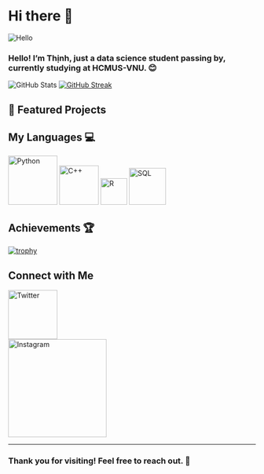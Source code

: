 # Hi there 👋

![Hello](https://media.giphy.com/media/v1.Y2lkPTc5MGI3NjExdWtzZzJuOXhpZ2tqaHNod3hmNml2OTk3Nmw1NW0zNWZ2aTE2bXE0byZlcD12MV9zdGlja2Vyc19zZWFyY2gmY3Q9cw/pr1dbVONbGeVvSiECh/giphy.gif)

### Hello! I’m Thịnh, just a data science student passing by, currently studying at HCMUS-VNU. 😊 

![GitHub Stats](https://github-readme-stats.vercel.app/api?username=Lizichu0100&show_icons=true&theme=github_dark&hide_border=true&card_width=400)
[![GitHub Streak](https://github-readme-streak-stats.herokuapp.com/?user=Lizichu&theme=github-dark-blue&hide_border=true&card_width=400)](https://git.io/streak-stats)

## 🚀 Featured Projects

### [](https://github.com/yourusername/awesomeproject)


## My Languages 💻
<div>
  <img src="https://img.shields.io/badge/-Python-blue?style=flat-square&logo=python&logoColor=white" alt="Python" width="100"/>
  <img src="https://img.shields.io/badge/-C++-00599C?style=flat-square&logo=c%2B%2B&logoColor=white" alt="C++" width="80"/>
  <img src="https://img.shields.io/badge/-R-276DC3?style=flat-square&logo=r&logoColor=white" alt="R" width="54"/>
  <img src="https://img.shields.io/badge/-SQL-orange?style=flat-square&logo=postgresql&logoColor=white" alt="SQL" width="75"/>
<div>


## Achievements 🏆
[![trophy](https://github-profile-trophy.vercel.app/?username=yourusername&theme=darkhub)](https://github.com/ryo-ma/github-profile-trophy)

## Connect with Me

<a href="https://twitter.com/Liziichu" target="_blank">
  <img src="https://img.shields.io/badge/X-%2312100E.svg?style=for-the-badge&logo=X&logoColor=white" alt="Twitter" width="100"/>
</a><br>

<a href="https://www.instagram.com/lizzy0100/" target="_blank">
  <img src="https://img.shields.io/badge/Instagram-purple?style=for-the-badge&logo=instagram&logoColor=white" alt="Instagram" width="200"/>
</a>


---
### Thank you for visiting! Feel free to reach out. 🎉

